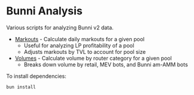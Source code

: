 # Bunni Analysis

Various scripts for analyzing Bunni v2 data.

- [Markouts](./markouts.ts) - Calculate daily markouts for a given pool
  - Useful for analyzing LP profitability of a pool
  - Adjusts markouts by TVL to account for pool size
- [Volumes](./volumes.ts) - Calculate volume by router category for a given pool
  - Breaks down volume by retail, MEV bots, and Bunni am-AMM bots

To install dependencies:

```bash
bun install
```
